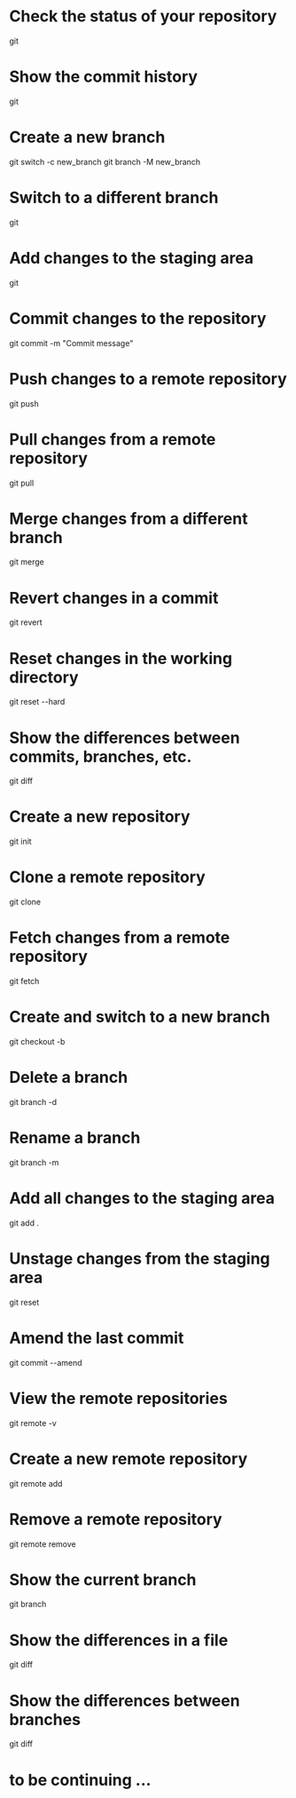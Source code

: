 # Check the status of your repository
git 

# Show the commit history
git 

# Create a new branch
git switch -c new_branch
git branch -M new_branch
# Switch to a different branch
git 

# Add changes to the staging area
git 

# Commit changes to the repository
git commit -m "Commit message"

# Push changes to a remote repository
git push <remote-name> <branch-name>

# Pull changes from a remote repository
git pull <remote-name> <branch-name>

# Merge changes from a different branch
git merge <branch-name>

# Revert changes in a commit
git revert <commit-hash>

# Reset changes in the working directory
git reset --hard

# Show the differences between commits, branches, etc.
git diff

# Create a new repository
git init

# Clone a remote repository
git clone <repository-url>

# Fetch changes from a remote repository
git fetch <remote-name>

# Create and switch to a new branch
git checkout -b <branch-name>

# Delete a branch
git branch -d <branch-name>

# Rename a branch
git branch -m <new-branch-name>

# Add all changes to the staging area
git add .

# Unstage changes from the staging area
git reset

# Amend the last commit
git commit --amend

# View the remote repositories
git remote -v

# Create a new remote repository
git remote add <remote-name> <repository-url>

# Remove a remote repository
git remote remove <remote-name>

# Show the current branch
git branch

# Show the differences in a file
git diff <file-name>

# Show the differences between branches
git diff <branch-name-1> <branch-name-2>

# to be continuing ... 
